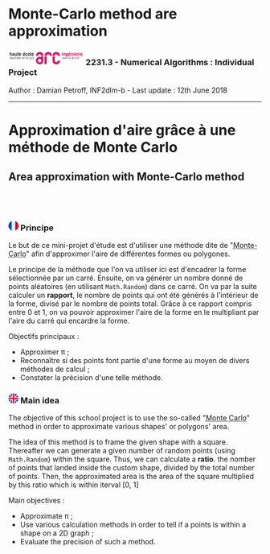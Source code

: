 # Monte-Carlo method are approximation

<div class="page-header">
  <h3><img src="external/resources/img/logo_hearc_ingenierie.png" alt="logo_hearc_ingenierie" width="150"> 2231.3 - Numerical Algorithms : Individual Project</h3>
  <p class="lead">Author : Damian Petroff, INF2dlm-b - Last update : 12th June 2018</p>
  <hr>
  <div>
  <h1 class="center">Approximation d'aire grâce à une méthode de Monte Carlo</h1>
  <h2 class="center">Area approximation with Monte-Carlo method</h2>
  </div><br><br>
</div>
<div class="row">
  <div class="col-md-12 col-sm-12">
    <h3><img src="external/resources/img/flag_fr.png" alt="flag_fr" width="20"/> Principe</h3> <!--icon source : https://www.flaticon.com/-->
    <p>
      Le but de ce mini-projet d'étude est d'utiliser une méthode dite de "<abbr title="Le terme méthode de Monte-Carlo, ou méthode Monte-Carlo, désigne une famille de méthodes algorithmiques visant à calculer une valeur numérique approchée en utilisant des procédés aléatoires, c'est-à-dire des techniques probabilistes. Le nom de ces méthodes, qui fait allusion aux jeux de hasard pratiqués à Monte-Carlo, a été inventé en 1947 par Nicholas Metropolis, et publié pour la première fois en 1949 dans un article coécrit avec Stanislaw Ulam.
Source : https://fr.wikipedia.org/wiki/Méthode_de_Monte-Carlo">Monte-Carlo</abbr>" afin d'approximer l'aire de différentes formes ou polygones.<br></p>
    <p>Le principe de la méthode que l'on va utiliser ici est d'encadrer la forme sélectionnée par un carré. Ensuite, on va générer un nombre donné de points aléatoires (en utilisant <code>Math.Random</code>) dans ce carré. On va par la suite calculer un <b>rapport</b>, le nombre de points qui ont été générés à l'intérieur de la forme, divisé par le nombre de points total. Grâce à ce rapport compris entre 0 et 1, on va pouvoir approximer l'aire de la forme en le multipliant par l'aire du carré qui encardre la forme.
    </p>
    <p>Objectifs principaux :
      <ul>
        <li>Approximer π ;</li>
        <li>Reconnaître si des points font partie d'une forme au moyen de divers méthodes de calcul ;</li>
        <li>Constater la précision d'une telle méthode.</li>
      </ul>
    </p>
    <h3><img src="external/resources/img/flag_en.png" alt="flag_en" width="20"/> Main idea</h3> <!--icon source : https://www.flaticon.com/-->
    <p>The objective of this school project is to use the so-called "<abbr title="Monte Carlo methods (or Monte Carlo experiments) are a broad class of computational algorithms that rely on repeated random sampling to obtain numerical results. Their essential idea is using randomness to solve problems that might be deterministic in principle. They are often used in physical and mathematical problems and are most useful when it is difficult or impossible to use other approaches. Monte Carlo methods are mainly used in three problem classes: optimization, numerical integration, and generating draws from a probability distribution.
Source : https://en.wikipedia.org/wiki/Monte_Carlo_method">Monte Carlo</abbr>" method in order to approximate various shapes' or polygons' area.<br></p>
    <p>The idea of this method is to frame the given shape with a square. Thereafter we can generate a given number of random points (using <code>Math.Random</code>) within the square. Thus, we can calculate a <b>ratio</b>. the nomber of points that landed inside the custom shape, divided by the total number of points. Then, the approximated area is the area of the square multiplied by this ratio which is within iterval [0, 1]
    </p>
    <p>Main objectives :
      <ul>
        <li>Approximate π ;</li>
        <li>Use various calculation methods in order to tell if a points is within a shape on a 2D graph ;</li>
        <li>Evaluate the precision of such a method.</li>
      </ul>

  </div>
</div>
